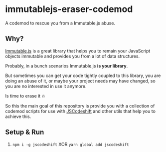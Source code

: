 # immutablejs-eraser-codemod

A codemod to rescue you from a Immutable.js abuse.

## Why?

[Immutable.js](https://facebook.github.io/immutable-js/) is a great library that helps you to remain your JavaScript objects immutable and provides you from a lot of data structures.

Probably, in a bunch scenarios Immutable.js **is your library**.

But sometimes you can get your code tightly coupled to this library, you are doing an abuse of it, or maybe your project needs may have changed, so you are no interested in use it anymore.

Is time to erase it :fire:

So this the main goal of this repository is provide you with a collection of codemod scripts for use with
[JSCodeshift](https://github.com/facebook/jscodeshift) and other utils that help you to achieve this.

## Setup & Run

1. `npm i -g jscodeshift` XOR `yarn global add jscodeshift`
